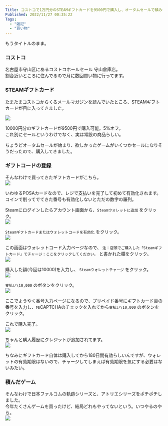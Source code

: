 ```yaml
---
Title: コストコで1万円分のSTEAMギフトカードを9500円で購入し、オータムセールで積みゲーを買いまくる話
Published: 2022/11/27 00:35:22
Tags:
  - "雑記"
  - "買い物"
---
```


もうタイトルのまま。  

<!-- more -->

### コストコ

名古屋市守山区にあるコストコホールセール 守山倉庫店。  
割合近いところに住んでるので月に数回買い物に行ってます。  

### STEAMギフトカード

たまたまコストコからくるメールマガジンを読んでいたところ、STEAMギフトカードが目に入ってきました。  


![](costoco-mail.jpg)

10000円分のギフトカードが9500円で購入可能。5%オフ。  
これ別にセールというわけでなく、実は常設の商品らしい。  

ちょうどオータムセールが始まり、欲しかったゲームがいくつかセールになりそうだったので、購入してきました。  

### ギフトコードの登録  

そんなわけで買ってきたギフトカードがこちら。  
![](postcard.jpg)

いわゆるPOSAカードなので、レジで支払いを完了して初めて有効化されます。  
コインで削ってでてきた番号も有効化しないとただの数字の羅列。  

Steamにログインしたらアカウント画面から、`Steamウォレットに追加` をクリック。  
![](account.jpg)

`Steamギフトカードまたはウォレットコードを有効化` をクリック。  
![](add_credit_1.jpg)

この画面はウォレットコード入力ページなので、 `注：店頭でご購入した「Steamギフトカード」でチャージ：ここをクリックしてください。` と書かれた欄をクリック。  
![](add_credit_2.jpg)

購入した額(今回は10000)を入力し、 `Steamウォレットチャージ` をクリック。  
![](add_credit_3.jpg)

`支払い\10,000` のボタンをクリック。  
![](add_credit_4.jpg)

ここでようやく番号入力ページになるので、プリペイド番号にギフトカード裏の番号を入力し、reCAPTCHAのチェックを入れてから`支払い\10,000` のボタンをクリック。  

これで購入完了。  
![](add_credit_6.jpg)

ちゃんと購入履歴にクレジットが追加されてます。  
![](add_credit_7.jpg)

ちなみにギフトカード自体は購入してから180日間有効らしいんですが、ウォレットの有効期限はないので、チャージしてしまえば有効期限を気にする必要はないみたい。  

### 積んだゲーム

そんなわけで日本ファルコムの軌跡シリーズと、アトリエシリーズをポチポチしました。  
今年たくさんゲームを買ったけど、結局どれもやってないという。いつやるのやら。  
![](tumigame.jpg)
